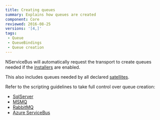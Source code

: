 ```yaml
---
title: Creating queues
summary: Explains how queues are created
component: Core
reviewed: 2016-08-25
versions: '[4,]'
tags:
 - Queue
 - QueueBindings
 - Queue creation
---
```


NServiceBus will automatically request the transport to create queues needed if the [installers](/nservicebus/operations/installers.md) are enabled.

This also includes queues needed by all declared [satellites](/nservicebus/satellites).

Refer to the scripting guidelines to take full control over queue creation:

* [SqlServer](/nservicebus/sqlserver/operations-scripting#create-queues)
* [MSMQ](/nservicebus/msmq/operations-scripting#create-queues)
* [RabbitMQ](/nservicebus/rabbitmq/operations-scripting#create-queues)
* [Azure ServiceBus](/nservicebus/azure-service-bus/operational-scripting)